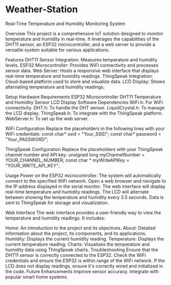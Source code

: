 # Weather-Station

Real-Time Temperature and Humidity Monitoring System

Overview
This project is a comprehensive IoT solution designed to monitor temperature and humidity in real-time. It leverages the capabilities of the DHT11 sensor, 
an ESP32 microcontroller, and a web server to provide a versatile system suitable for various applications.

Features
DHT11 Sensor Integration: Measures temperature and humidity levels.
ESP32 Microcontroller: Provides WiFi connectivity and processes sensor data.
Web Server: Hosts a responsive web interface that displays real-time temperature and humidity readings.
ThingSpeak Integration: Cloud-based platform used to store and visualize data.
LCD Display: Shows alternating temperature and humidity readings.


Setup
Hardware Requirements
ESP32 Microcontroller
DHT11 Temperature and Humidity Sensor
LCD Display
Software Dependencies
WiFi.h: For WiFi connectivity.
DHT.h: To handle the DHT sensor.
LiquidCrystal.h: To manage the LCD display.
ThingSpeak.h: To integrate with the ThingSpeak platform.
WebServer.h: To set up the web server.

WiFi Configuration
Replace the placeholders in the following lines with your WiFi credentials:
const char* ssid = "Your_SSID";
const char* password = "Your_PASSWORD";

ThingSpeak Configuration
Replace the placeholders with your ThingSpeak channel number and API key:
unsigned long myChannelNumber = YOUR_CHANNEL_NUMBER;
const char * myWriteAPIKey = "YOUR_WRITE_API_KEY";

Usage
Power on the ESP32 microcontroller.
The system will automatically connect to the specified WiFi network.
Open a web browser and navigate to the IP address displayed in the serial monitor.
The web interface will display real-time temperature and humidity readings.
The LCD will alternate between showing the temperature and humidity every 3.5 seconds.
Data is sent to ThingSpeak for storage and visualization.

Web Interface
The web interface provides a user-friendly way to view the temperature and humidity readings. It includes:

Home: An introduction to the project and its objectives.
About: Detailed information about the project, its components, and its applications.
Humidity: Displays the current humidity reading.
Temperature: Displays the current temperature reading.
Charts: Visualizes the temperature and humidity data using ThingSpeak charts.
Troubleshooting
Ensure that the DHT11 sensor is correctly connected to the ESP32.
Check the WiFi credentials and ensure the ESP32 is within range of the WiFi network.
If the LCD does not display readings, ensure it's correctly wired and initialized in the code.
Future Enhancements
Improve sensor accuracy.
Integrate with popular smart home systems.
